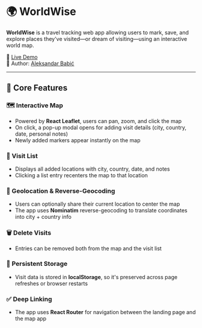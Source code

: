 # 🌍 WorldWise

**WorldWise** is a travel tracking web app allowing users to mark, save, and explore places they've visited—or dream of visiting—using an interactive world map.

🔗 [Live Demo](https://worldwise-psi-five.vercel.app/)  
👤 Author: [Aleksandar Babić](https://www.linkedin.com/in/aleksandar-babic-88867830a/)

---

## 🚩 Core Features

### 🗺️ Interactive Map  
- Powered by **React Leaflet**, users can pan, zoom, and click the map  
- On click, a pop-up modal opens for adding visit details (city, country, date, personal notes)  
- Newly added markers appear instantly on the map  

### 📝 Visit List  
- Displays all added locations with city, country, date, and notes  
- Clicking a list entry recenters the map to that location  

### 🧭 Geolocation & Reverse-Geocoding  
- Users can optionally share their current location to center the map  
- The app uses **Nominatim** reverse-geocoding to translate coordinates into city + country info  

### 🗑️ Delete Visits  
- Entries can be removed both from the map and the visit list  

### 💾 Persistent Storage  
- Visit data is stored in **localStorage**, so it's preserved across page refreshes or browser restarts  

### ✅ Deep Linking  
- The app uses **React Router** for navigation between the landing page and the map app  




